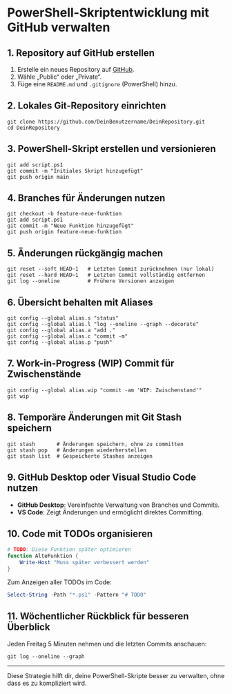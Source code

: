 # PowerShell-Skriptentwicklung mit GitHub verwalten

## 1. Repository auf GitHub erstellen
1. Erstelle ein neues Repository auf [GitHub](https://github.com/).
2. Wähle „Public“ oder „Private“.
3. Füge eine `README.md` und `.gitignore` (PowerShell) hinzu.

## 2. Lokales Git-Repository einrichten
```shell
git clone https://github.com/DeinBenutzername/DeinRepository.git
cd DeinRepository
```

## 3. PowerShell-Skript erstellen und versionieren
```shell
git add script.ps1
git commit -m "Initiales Skript hinzugefügt"
git push origin main
```

## 4. Branches für Änderungen nutzen
```shell
git checkout -b feature-neue-funktion
git add script.ps1
git commit -m "Neue Funktion hinzugefügt"
git push origin feature-neue-funktion
```

## 5. Änderungen rückgängig machen
```shell
git reset --soft HEAD~1   # Letzten Commit zurücknehmen (nur lokal)
git reset --hard HEAD~1   # Letzten Commit vollständig entfernen
git log --oneline         # Frühere Versionen anzeigen
```

## 6. Übersicht behalten mit Aliases
```shell
git config --global alias.s "status"
git config --global alias.l "log --oneline --graph --decorate"
git config --global alias.a "add ."
git config --global alias.c "commit -m"
git config --global alias.p "push"
```

## 7. Work-in-Progress (WIP) Commit für Zwischenstände
```shell
git config --global alias.wip "commit -am 'WIP: Zwischenstand'"
git wip
```

## 8. Temporäre Änderungen mit Git Stash speichern
```shell
git stash       # Änderungen speichern, ohne zu committen
git stash pop   # Änderungen wiederherstellen
git stash list  # Gespeicherte Stashes anzeigen
```

## 9. GitHub Desktop oder Visual Studio Code nutzen
- **GitHub Desktop**: Vereinfachte Verwaltung von Branches und Commits.
- **VS Code**: Zeigt Änderungen und ermöglicht direktes Committing.

## 10. Code mit TODOs organisieren
```powershell
# TODO: Diese Funktion später optimieren
function AlteFunktion {
    Write-Host "Muss später verbessert werden"
}
```

Zum Anzeigen aller TODOs im Code:
```powershell
Select-String -Path "*.ps1" -Pattern "# TODO"
```

## 11. Wöchentlicher Rückblick für besseren Überblick
Jeden Freitag 5 Minuten nehmen und die letzten Commits anschauen:
```shell
git log --oneline --graph
```

---

Diese Strategie hilft dir, deine PowerShell-Skripte besser zu verwalten, ohne dass es zu kompliziert wird.
